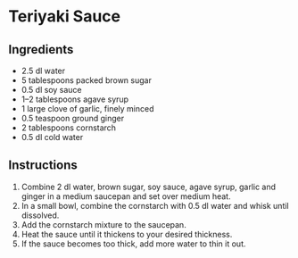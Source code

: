 # Teriyaki Sauce

## Ingredients

- 2.5 dl water
- 5 tablespoons packed brown sugar
- 0.5 dl soy sauce
- 1–2 tablespoons agave syrup
- 1 large clove of garlic, finely minced
- 0.5 teaspoon ground ginger
- 2 tablespoons cornstarch
- 0.5 dl cold water

## Instructions

1. Combine 2 dl water, brown sugar, soy sauce, agave syrup, garlic and ginger in a medium saucepan and set over medium heat.
2. In a small bowl, combine the cornstarch with 0.5 dl water and whisk until dissolved.
3. Add the cornstarch mixture to the saucepan.
4. Heat the sauce until it thickens to your desired thickness.
5. If the sauce becomes too thick, add more water to thin it out.
